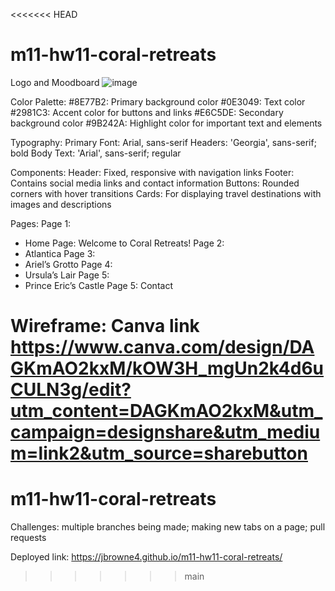 <<<<<<< HEAD
# m11-hw11-coral-retreats
  Logo and Moodboard ![image](https://github.com/user-attachments/assets/26d7add7-0f86-42b8-abd3-334ce6c82114)

Color Palette: 
#8E77B2: Primary background color
#0E3049: Text color
#2981C3: Accent color for buttons and links
#E6C5DE: Secondary background color
#9B242A: Highlight color for important text and elements

Typography:
Primary Font: Arial, sans-serif
Headers: 'Georgia', sans-serif; bold
Body Text: 'Arial', sans-serif; regular

Components:
Header: Fixed, responsive with navigation links
Footer: Contains social media links and contact information
Buttons: Rounded corners with hover transitions
Cards: For displaying travel destinations with images and descriptions

Pages:
Page 1: 
-	Home Page: Welcome to Coral Retreats!
Page 2: 
-	Atlantica
Page 3: 
-	Ariel’s Grotto
Page 4: 
-	Ursula’s Lair
Page 5:
-	Prince Eric’s Castle 
Page 5: Contact 

Wireframe: Canva link https://www.canva.com/design/DAGKmAO2kxM/kOW3H_mgUn2k4d6uCULN3g/edit?utm_content=DAGKmAO2kxM&utm_campaign=designshare&utm_medium=link2&utm_source=sharebutton 
=======
# m11-hw11-coral-retreats 
Challenges: multiple branches being made; making new tabs on a page; pull requests

Deployed link: https://jbrowne4.github.io/m11-hw11-coral-retreats/
>>>>>>> main
